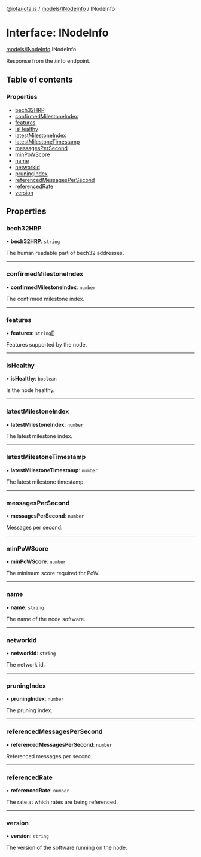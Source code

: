 [@iota/iota.js](../README.md) / [models/INodeInfo](../modules/models_inodeinfo.md) / INodeInfo

# Interface: INodeInfo

[models/INodeInfo](../modules/models_inodeinfo.md).INodeInfo

Response from the /info endpoint.

## Table of contents

### Properties

- [bech32HRP](models_inodeinfo.inodeinfo.md#bech32hrp)
- [confirmedMilestoneIndex](models_inodeinfo.inodeinfo.md#confirmedmilestoneindex)
- [features](models_inodeinfo.inodeinfo.md#features)
- [isHealthy](models_inodeinfo.inodeinfo.md#ishealthy)
- [latestMilestoneIndex](models_inodeinfo.inodeinfo.md#latestmilestoneindex)
- [latestMilestoneTimestamp](models_inodeinfo.inodeinfo.md#latestmilestonetimestamp)
- [messagesPerSecond](models_inodeinfo.inodeinfo.md#messagespersecond)
- [minPoWScore](models_inodeinfo.inodeinfo.md#minpowscore)
- [name](models_inodeinfo.inodeinfo.md#name)
- [networkId](models_inodeinfo.inodeinfo.md#networkid)
- [pruningIndex](models_inodeinfo.inodeinfo.md#pruningindex)
- [referencedMessagesPerSecond](models_inodeinfo.inodeinfo.md#referencedmessagespersecond)
- [referencedRate](models_inodeinfo.inodeinfo.md#referencedrate)
- [version](models_inodeinfo.inodeinfo.md#version)

## Properties

### bech32HRP

• **bech32HRP**: `string`

The human readable part of bech32 addresses.

___

### confirmedMilestoneIndex

• **confirmedMilestoneIndex**: `number`

The confirmed milestone index.

___

### features

• **features**: `string`[]

Features supported by the node.

___

### isHealthy

• **isHealthy**: `boolean`

Is the node healthy.

___

### latestMilestoneIndex

• **latestMilestoneIndex**: `number`

The latest milestone index.

___

### latestMilestoneTimestamp

• **latestMilestoneTimestamp**: `number`

The latest milestone timestamp.

___

### messagesPerSecond

• **messagesPerSecond**: `number`

Messages per second.

___

### minPoWScore

• **minPoWScore**: `number`

The minimum score required for PoW.

___

### name

• **name**: `string`

The name of the node software.

___

### networkId

• **networkId**: `string`

The network id.

___

### pruningIndex

• **pruningIndex**: `number`

The pruning index.

___

### referencedMessagesPerSecond

• **referencedMessagesPerSecond**: `number`

Referenced messages per second.

___

### referencedRate

• **referencedRate**: `number`

The rate at which rates are being referenced.

___

### version

• **version**: `string`

The version of the software running on the node.
